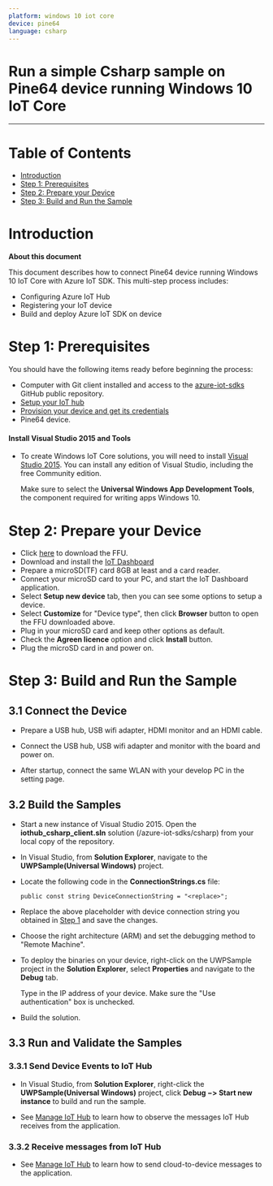 ```yaml
---
platform: windows 10 iot core
device: pine64
language: csharp
---
```


Run a simple Csharp sample on Pine64 device running Windows 10 IoT Core
===
---

# Table of Contents

-   [Introduction](#Introduction)
-   [Step 1: Prerequisites](#Prerequisites)
-   [Step 2: Prepare your Device](#PrepareDevice)
-   [Step 3: Build and Run the Sample](#Build)


<a name="Introduction"></a>
# Introduction

**About this document**

This document describes how to connect Pine64 device running Windows 10 IoT Core with Azure IoT SDK. This multi-step process includes:
-   Configuring Azure IoT Hub
-   Registering your IoT device
-   Build and deploy Azure IoT SDK on device

<a name="Prerequisites"></a>
# Step 1: Prerequisites

You should have the following items ready before beginning the process:

-   Computer with Git client installed and access to the [azure-iot-sdks](https://github.com/Azure/azure-iot-sdks) GitHub public repository.
-   [Setup your IoT hub][lnk-setup-iot-hub]
-   [Provision your device and get its credentials][lnk-manage-iot-hub]
-   Pine64 device.

#### Install Visual Studio 2015 and Tools

-   To create Windows IoT Core solutions, you will need to install [Visual Studio 2015](https://www.visualstudio.com/en-us/products/vs-2015-product-editions.aspx). You can install any edition of Visual Studio, including the free Community edition.

    Make sure to select the **Universal Windows App Development Tools**, the component required for writing apps Windows 10.

<a name="PrepareDevice"></a>
# Step 2: Prepare your Device

-   Click [here](http://files.pine64.org/os/win10-iot/Pine64_Win10IoTCore10586_beta0.1.ffu) to download the FFU.
-   Download and install the [IoT Dashboard](https://iottools.blob.core.windows.net/iotdashboardpreview/setup.exe)
-   Prepare a microSD(TF) card 8GB at least and a card reader.
-   Connect your microSD card to your PC, and start the IoT Dashboard application.
-   Select **Setup new device** tab, then you can see some options to setup a device.
-   Select **Customize** for "Device type", then click **Browser** button to open the FFU downloaded above.
-   Plug in your microSD card and keep other options as default.
-   Check the **Agreen licence** option and click **Install** button.
-   Plug the microSD card in and power on.


<a name="Build"></a>
# Step 3: Build and Run the Sample

<a name="Step_3_1:_Connect"></a>
## 3.1 Connect the Device

-   Prepare a USB hub, USB wifi adapter, HDMI monitor and an HDMI cable.

-   Connect the USB hub, USB wifi adapter and monitor with the board and power on.

-   After startup, connect the same WLAN with your develop PC in the setting page.

<a name="Step_3_2:_Build"></a>
## 3.2  Build the Samples

-   Start a new instance of Visual Studio 2015. Open the **iothub_csharp_client.sln** solution (/azure-iot-sdks/csharp) from your local copy of the repository.

-   In Visual Studio, from **Solution Explorer**, navigate to the **UWPSample(Universal Windows)** project.

-   Locate the following code in the **ConnectionStrings.cs** file:

        public const string DeviceConnectionString = "<replace>";

-   Replace the above placeholder with device connection string you obtained in [Step 1](#Step-1:-Prerequisites) and save the changes.

-   Choose the right architecture (ARM) and set the debugging method to "Remote Machine".

-   To deploy the binaries on your device, right-click on the UWPSample project in the **Solution Explorer**, select **Properties** and navigate to the **Debug** tab.

    Type in the IP address of your device. Make sure the "Use authentication" box is unchecked.

-   Build the solution.

<a name="Step_3_3:_Run"></a>
## 3.3 Run and Validate the Samples

### 3.3.1 Send Device Events to IoT Hub

-   In Visual Studio, from **Solution Explorer**, right-click the **UWPSample(Universal Windows)** project, click **Debug &minus;&gt; Start new instance** to build and run the sample. 

-   See [Manage IoT Hub][lnk-manage-iot-hub] to learn how to observe the messages IoT Hub receives from the application.

### 3.3.2 Receive messages from IoT Hub

-   See [Manage IoT Hub][lnk-manage-iot-hub] to learn how to send cloud-to-device messages to the application.

[lnk-setup-iot-hub]: ../setup_iothub.md
[lnk-manage-iot-hub]: ../manage_iot_hub.md

